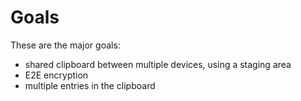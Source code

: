 # Goals

These are the major goals:

* shared clipboard between multiple devices, using a staging area
* E2E encryption
* multiple entries in the clipboard
